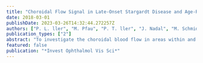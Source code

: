 ```yaml
---
title: "Choroidal Flow Signal in Late-Onset Stargardt Disease and Age-Related Macular Degeneration: An OCT-Angiography Study"
date: 2018-03-01
publishDate: 2023-03-26T14:32:44.272257Z
authors: ["P. L. ller", "M. Pfau", "P. T. ller", "J. Nadal", "M. Schmid", "M. Lindner", "L. de Sisternes", "H. hr", "B. H. F. Weber", "C. Neuhaus", "P. Herrmann", "S. Schmitz-Valckenberg", "F. G. Holz", "M. Fleckenstein"]
publication_types: ["2"]
abstract: "To investigate the choroidal blood flow in areas within and adjacent to retinal pigment epithelium (RPE) atrophy secondary to late-onset Stargardt disease (STGD1) and age-related macular degeneration (AMD). A total of 43 eyes (23 STGD1 and 20 AMD) of patients with RPE atrophy and 25 eyes of healthy controls without ocular pathology underwent multimodal imaging including optical coherence tomography angiography (OCT-A; PLEX Elite 9000 Swept-Source OCT). Using an exploratory approach, choriocapillaris and deeper choroid OCT-A slabs were evaluated in order to detect differences between STGD1 and AMD. The magnitude of absence-of-flow signal (AFS) was investigated in terms of area-fraction and size-frequency distribution. 2.99%, P = 0.368). Given this discrepancy, the ratio of the AFS area fraction within/outside of RPE atrophy could be used to differentiate between STGD1 and AMD with 65.0% sensitivity and 92.3% specificity. Using OCT-A, comparison of choroidal flow signal within and outside the area of RPE atrophy revealed distinct differences between STGD1 and AMD, potentially implicating a differential role of the choroid in the pathogenesis of RPE atrophy in these two diseases."
featured: false
publication: "*Invest Ophthalmol Vis Sci*"
---
```


